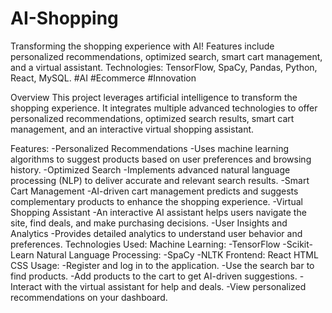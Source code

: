# AI-Shopping
Transforming the shopping experience with AI! Features include personalized recommendations, optimized search, smart cart management, and a virtual assistant. Technologies: TensorFlow, SpaCy, Pandas, Python, React, MySQL.  #AI #Ecommerce #Innovation

Overview
This project leverages artificial intelligence to transform the shopping experience. It integrates multiple advanced technologies to offer personalized recommendations, optimized search results, smart cart management, and an interactive virtual shopping assistant.

Features:
-Personalized Recommendations
-Uses machine learning algorithms to suggest products based on user preferences and browsing history.
-Optimized Search
-Implements advanced natural language processing (NLP) to deliver accurate and relevant search results.
-Smart Cart Management
-AI-driven cart management predicts and suggests complementary products to enhance the shopping experience.
-Virtual Shopping Assistant
-An interactive AI assistant helps users navigate the site, find deals, and make purchasing decisions.
-User Insights and Analytics
-Provides detailed analytics to understand user behavior and preferences.
Technologies Used:
Machine Learning:
-TensorFlow
-Scikit-Learn
Natural Language Processing:
-SpaCy
-NLTK
Frontend:
React
HTML
CSS
Usage:
-Register and log in to the application.
-Use the search bar to find products.
-Add products to the cart to get AI-driven suggestions.
-Interact with the virtual assistant for help and deals.
-View personalized recommendations on your dashboard.
